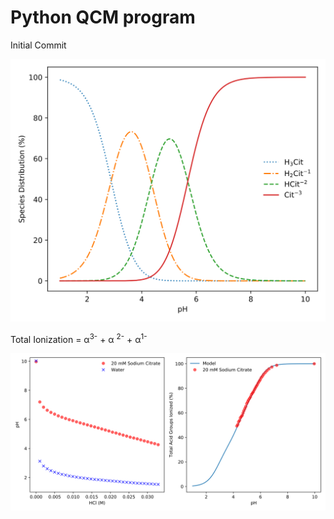 # Python QCM program

Initial Commit

![Test Image 1](https://github.com/sadmankazi/CalciumBindingModel/blob/master/Figures/speciation.svg)

Total Ionization = α<sup>3-</sup>  + α <sup>2-</sup> + α<sup>1-</sup>

![Test Image 2](https://github.com/sadmankazi/CalciumBindingModel/blob/master/Figures/titration.svg)

